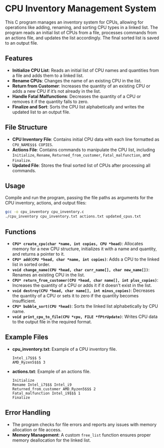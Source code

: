 # CPU Inventory Management System

This C program manages an inventory system for CPUs, allowing for operations like adding, renaming, and sorting CPU types in a linked list. The program reads an initial list of CPUs from a file, processes commands from an actions file, and updates the list accordingly. The final sorted list is saved to an output file.

## Features

- **Initialize CPU List**: Reads an initial list of CPU names and quantities from a file and adds them to a linked list.
- **Rename CPUs**: Changes the name of an existing CPU in the list.
- **Return from Customer**: Increases the quantity of an existing CPU or adds a new CPU if it’s not already in the list.
- **Handle Fatal Malfunctions**: Decreases the quantity of a CPU or removes it if the quantity falls to zero.
- **Finalize and Sort**: Sorts the CPU list alphabetically and writes the updated list to an output file.

## File Structure

- **CPU Inventory File**: Contains initial CPU data with each line formatted as `CPU_NAME$$$ COPIES`.
- **Actions File**: Contains commands to manipulate the CPU list, including `Initialize`, `Rename`, `Returned_from_customer`, `Fatal_malfunction`, and `Finalize`.
- **Updated File**: Stores the final sorted list of CPUs after processing all commands.

## Usage

Compile and run the program, passing the file paths as arguments for the CPU inventory, actions, and output files:

```bash
gcc -o cpu_inventory cpu_inventory.c
./cpu_inventory cpu_inventory.txt actions.txt updated_cpus.txt
```

## Functions

- **`CPU* create_cpu(char *name, int copies, CPU *head)`**: Allocates memory for a new CPU structure, initializes it with a name and quantity, and returns a pointer to it.
- **`CPU* add(CPU *head, char *name, int copies)`**: Adds a CPU to the linked list in sorted order.
- **`void change_name(CPU *head, char curr_name[], char new_name[])`**: Renames an existing CPU in the list.
- **`CPU* return_from_customer(CPU *head, char name[], int plus_copies)`**: Increases the quantity of a CPU or adds it if it doesn't exist in the list.
- **`void destroy(CPU *head, char name[], int minus_copies)`**: Decreases the quantity of a CPU or sets it to zero if the quantity becomes insufficient.
- **`CPU* bubble_sort(CPU *head)`**: Sorts the linked list alphabetically by CPU name.
- **`void print_cpu_to_file(CPU *cpu, FILE *fPtrUpdate)`**: Writes CPU data to the output file in the required format.

## Example Files

- **cpu_inventory.txt**: Example of a CPU inventory file.
  ```
  Intel_i7$$$ 5
  AMD_Ryzen5$$$ 3
  ```
  
- **actions.txt**: Example of an actions file.
  ```
  Initialize
  Rename Intel_i7$$$ Intel_i9
  Returned_from_customer AMD_Ryzen5$$$ 2
  Fatal_malfunction Intel_i9$$$ 1
  Finalize
  ```

## Error Handling

- The program checks for file errors and reports any issues with memory allocation or file access.
- **Memory Management**: A custom `free_list` function ensures proper memory deallocation for the linked list.

